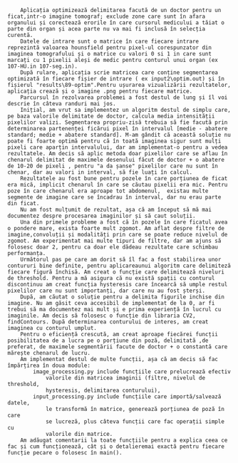         Aplicația optimizează delimitarea facută de un doctor pentru un ficat,intr-o imagine tomograf; exclude zone care sunt în afara organului și corectează erorile în care cursorul medicului a tăiat o parte din organ și acea parte nu va mai fi inclusă în selecția curentă. 
        Datele de intrare sunt o matrice în care fiecare intrare reprezintă valoarea hounsfield pentru pixel-ul corespunzator din imaginea tomografului și o matrice cu valori 0 si 1 in care sunt marcați cu 1 pixelii aleși de medic pentru conturul unui organ (ex 107-HU.in 107-seg.in).
        După rulare, aplicația scrie matricea care conține segmentarea optimizată în fiecare fișier de intrare ( ex input2\optim.out) și în fișierul "results\89-optim".Pentru ușurarea vizualizării rezultatelor, aplicația crează și o imagine .png pentru fiecare matrice. 
        Parcursul în rezolvarea problemei a fost destul de lung și îl voi descrie în câteva randuri mai jos.
        Inițial, am vrut sa implementez un algoritm destul de simplu care, pe baza valorile delimitate de doctor, calcula media intensității pixelilor valizi. Segmentarea propriu-zisă trebuia să fie facută prin determinarea partenenței ficărui pixel în intervalul [medie - abatere standard; medie + abatere standard]. M-am gândit că această soluție nu poate fi foarte optimă pentru că în toată imaginea sigur sunt mulți pixeli care aparțin intervalului, dar am implementat-o pentru a vedea rezultatele. Am decis să aplic metoda doar pixelilor care se aflau în chenarul delimitat de maximele desenului făcut de doctor + o abatere de 10-20 de pixeli , pentru "a da șanse" pixelilor care nu sunt în chenar, dar au valori in interval, să fie luați în calcul.
        Rezultatele au fost bune pentru pozele în care porțiunea de ficat era mică, implicit chenarul în care se căutau pixelii era mic. Pentru poze în care chenarul era aproape tot abdomenul,  existau multe segmente de imagine care se încadrau în interval, dar nu erau parte din ficat. 
        Nu am fost mulțumit de rezultat, așa că am început să mă mai documentez despre procesarea imaginilor și să caut soluții. 
        Una din primele probleme a fost că în pozele în care ficatul avea o pondere mare, exista foarte mult zgomot. Am aflat despre filtre de imagine,convoluții și modalități prin care se poate reduce nivelul de zgomot. Am experimentat mai multe tipuri de filtre, dar am ajuns să folosesc doar 2, pentru ca doar ele dădeau rezultate care schimbau performanța. 
        Următorul pas pe care am dorit să îl fac a fost stabilirea unor contururi bine definite, pentru aplicareaunui algoritm care delimiteză fiecare figură închisă. Am creat o funcție care delimitează niveluri de threshold. Pentru a mă asigura că nu există spații cu conturul discontinuu am creat funcția hysteresis care încearcă să umple restul pixelilor care nu sunt importanți, dar care nu au fost șterși.
        După, am căutat o soluție pentru a delimita figurile inchise din imagine. Nu am găsit ceva accesibil de implementat de la 0, ar fi trebui să ma documentez mai mult și e prima experiență în lucrul cu imaginile. Am decis să folosesc o funcție din libraria CV2, findContours. După determinarea conturului de interes, am creat imaginea cu conturul umplut. 
        Pentru o eficiență crescută, am creat aproape fiecărei funcții posibilitatea de a lucra pe o porțiune din poză, delimitată ,de preferat, de maximele segmentării facute de doctor + o constantă care mărește chenarul de lucru.
        Am implementat destul de multe funcții, așa că am decis să fac împărțirea în doua module:
            image_processing.py include funcțiile care prelucrează efectiv 
                valorile din matricea imaginii (filtre, nivelul de threshold, 
                hysteresis, delimitarea conturului),
            input_processing.py include funcțiile care importă/salvează datele,
                le transformă în matrice, generează porțiunea de poză în care 
                se lucreză, plus câteva funcții care fac operații simple cu 
                valorile din matrice.
        Am adăugat comentarii la toate funcțiile pentru a explica ceea ce fac și cum funcționează, cât și o detalieremai exactă pentru fiecare funcție pecare o folosesc în main().

